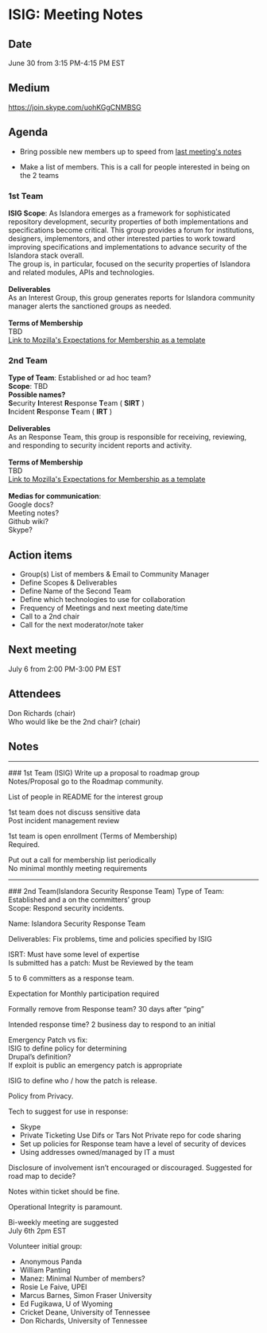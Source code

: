 # ISIG: Meeting Notes

## Date

June 30 from 3:15 PM-4:15 PM EST

## Medium

https://join.skype.com/uohKGgCNMBSG<br/>

## Agenda

* Bring possible new members up to speed from [last meeting's notes](https://github.com/islandora-interest-groups/Islandora-Security-Interest-Group/blob/main/meetings/2016-06-23.md)

* Make a list of members. This is a call for people interested in being on the 2 teams
### 1st Team
**ISIG Scope**: As Islandora emerges as a framework for sophisticated repository development, security properties of both implementations and specifications become critical. This group provides a forum for institutions, designers, implementors, and other interested parties to work toward improving specifications and implementations to advance security of the Islandora stack overall.<br/>
The group is, in particular, focused on the security properties of Islandora and related modules, APIs and technologies.<br/><br/>
**Deliverables**<br/>
  As an Interest Group, this group generates reports for Islandora community manager alerts the sanctioned groups as needed.<br/><br/>
**Terms of Membership**<br/>
 TBD<br/>
 [Link to Mozilla's Expectations for Membership as a template](https://wiki.mozilla.org/Security/Champions#Expectations)
### 2nd Team
**Type of Team**: Established or ad hoc team?<br/>
**Scope**: TBD<br/>
**Possible names?**<br/>
**S**ecurity **I**nterest **R**esponse **T**eam ( **SIRT** )<br/>
**I**ncident **R**esponse **T**eam ( **IRT** )<br/><br/>
**Deliverables**<br/>
  As an Response Team, this group is responsible for receiving, reviewing, and responding to security incident reports and activity.<br/><br/>
**Terms of Membership**<br/>
 TBD<br/>
 [Link to Mozilla's Expectations for Membership as a template](https://wiki.mozilla.org/Security/Champions#Expectations)<br/><br/>
**Medias for communication**:<br/>
Google docs?<br/>
Meeting notes?<br/>
Github wiki?<br/>
Skype?

## Action items
* Group(s) List of members & Email to Community Manager
* Define Scopes & Deliverables
* Define Name of the Second Team
* Define which technologies to use for collaboration
* Frequency of Meetings and next meeting date/time
* Call to a 2nd chair
* Call for the next moderator/note taker

## Next meeting
July 6 from 2:00 PM-3:00 PM EST

## Attendees
Don Richards (chair) <br/>
Who would like be the 2nd chair? (chair) <br/>

## Notes
<hr>
### 1st Team (ISIG)
Write up a proposal to roadmap group<br/>
Notes/Proposal go to the Roadmap community.<br/>

List of people in README for the interest group<br/>

1st team does not discuss sensitive data<br/>
	Post incident management review<br/>

1st team is open enrollment (Terms of Membership)<br/>
	Required.

Put out a call for membership list periodically<br/>
	No minimal monthly meeting requirements<br/>
	
<hr>
### 2nd Team(Islandora Security Response Team)
Type of Team: Established and a on the committers’ group<br/>
Scope: Respond security incidents. <br/>

Name: Islandora Security Response Team<br/>

Deliverables: Fix problems, time and policies specified by ISIG<br/>

ISRT: Must have some level of expertise<br/>
Is submitted has a patch: Must be Reviewed by the team<br/>

5 to 6 committers as a response team.<br/>

Expectation for Monthly participation required<br/>

Formally remove from Response team? 30 days after “ping” <br/>

Intended response time? 2 business day to respond to an initial <br/>

Emergency Patch vs fix: <br/>
ISIG to define policy for determining<br/>
Drupal’s definition?<br/>
	If exploit is public an emergency patch is appropriate<br/>

ISIG to define who / how the patch is release.<br/>

Policy from Privacy.<br/>

Tech to suggest for use in response:<br/>
* Skype
* Private Ticketing Use Difs or Tars Not Private repo for code sharing
* Set up policies for Response team have a level of security of devices
* Using addresses owned/managed by IT a must

Disclosure of involvement isn’t encouraged or discouraged. Suggested for road map to decide? <br/>

Notes within ticket should be fine. <br/>

Operational Integrity is paramount. <br/>

Bi-weekly meeting are suggested<br/>
July 6th 2pm EST<br/>


Volunteer initial group:
* Anonymous Panda
* William Panting
* Manez: Minimal Number of members? 
* Rosie Le Faive, UPEI
* Marcus Barnes, Simon Fraser University
* Ed Fugikawa, U of Wyoming
* Cricket Deane, University of Tennessee
* Don Richards, University of Tennessee

